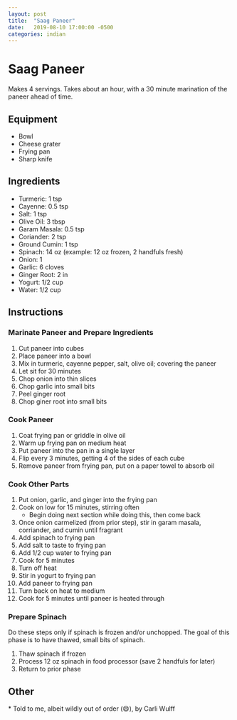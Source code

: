 ```yaml
---
layout: post
title:  "Saag Paneer"
date:   2019-08-10 17:00:00 -0500
categories: indian
---
```

# Saag Paneer

Makes 4 servings. Takes about an hour, with a 30 minute marination of the paneer ahead of time.

## Equipment

- Bowl
- Cheese grater
- Frying pan
- Sharp knife

## Ingredients

- Turmeric: 1 tsp
- Cayenne: 0.5 tsp
- Salt: 1 tsp
- Olive Oil: 3 tbsp
- Garam Masala: 0.5 tsp
- Coriander: 2 tsp
- Ground Cumin: 1 tsp
- Spinach: 14 oz (example: 12 oz frozen, 2 handfuls fresh)
- Onion: 1
- Garlic: 6 cloves
- Ginger Root: 2 in
- Yogurt: 1/2 cup
- Water: 1/2 cup

## Instructions

### Marinate Paneer and Prepare Ingredients

1. Cut paneer into cubes
1. Place paneer into a bowl
1. Mix in turmeric, cayenne pepper, salt, olive oil; covering the paneer
1. Let sit for 30 minutes
1. Chop onion into thin slices
1. Chop garlic into small bits
1. Peel ginger root
1. Chop giner root into small bits

### Cook Paneer

1. Coat frying pan or griddle  in olive oil
1. Warm up frying pan on medium heat
1. Put paneer into the pan in a single layer
1. Flip every 3 minutes, getting 4 of the sides of each cube
1. Remove paneer from frying pan, put on a paper towel to absorb oil

### Cook Other Parts

1. Put onion, garlic, and ginger into the frying pan
1. Cook on low for 15 minutes, stirring often
    - Begin doing next section while doing this, then come back
1. Once onion carmelized (from prior step), stir in garam masala, corriander, and cumin until fragrant
1. Add spinach to frying pan
1. Add salt to taste to frying pan
1. Add 1/2 cup water to frying pan
1. Cook for 5 minutes
1. Turn off heat
1. Stir in yogurt to frying pan
1. Add paneer to frying pan
1. Turn back on heat to medium
1. Cook for 5 minutes until paneer is heated through

### Prepare Spinach

Do these steps only if spinach is frozen and/or unchopped. The goal of this phase is to have thawed, small bits of spinach.

1. Thaw spinach if frozen
1. Process 12 oz spinach in food processor (save 2 handfuls for later)
1. Return to prior phase


## Other


\* Told to me, albeit wildly out of order (:smile:), by Carli Wulff